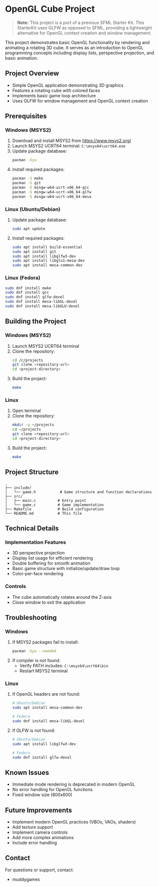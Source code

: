 # OpenGL Cube Project

> **Note:** This project is a port of a previous SFML Starter Kit. This StarterKit uses GLFW as opposed to SFML, providing a lightweight alternative for OpenGL context creation and window management.

This project demonstrates basic OpenGL functionality by rendering and animating a rotating 3D cube. It serves as an introduction to OpenGL programming concepts including display lists, perspective projection, and basic animation.

## Project Overview

* Simple OpenGL application demonstrating 3D graphics
* Features a rotating cube with colored faces
* Implements basic game loop architecture
* Uses GLFW for window management and OpenGL context creation

## Prerequisites

### Windows (MSYS2)
1. Download and install MSYS2 from https://www.msys2.org/
2. Launch MSYS2 UCRT64 terminal: `C:\msys64\ucrt64.exe`
3. Update package database:
   ```bash
   pacman -Syu
   ```
4. Install required packages:
   ```bash
   pacman -S make
   pacman -S git
   pacman -S mingw-w64-ucrt-x86_64-gcc
   pacman -S mingw-w64-ucrt-x86_64-glfw
   pacman -S mingw-w64-ucrt-x86_64-mesa
   ```

### Linux (Ubuntu/Debian)
1. Update package database:
   ```bash
   sudo apt update
   ```
2. Install required packages:
   ```bash
   sudo apt install build-essential
   sudo apt install git
   sudo apt install libglfw3-dev
   sudo apt install libglu1-mesa-dev
   sudo apt install mesa-common-dev
   ```

### Linux (Fedora)
```bash
sudo dnf install make
sudo dnf install gcc
sudo dnf install glfw-devel
sudo dnf install mesa-libGL-devel
sudo dnf install mesa-libGLU-devel
```

## Building the Project

### Windows (MSYS2)
1. Launch MSYS2 UCRT64 terminal
2. Clone the repository:
   ```bash
   cd /c/projects
   git clone <repository-url>
   cd <project-directory>
   ```
3. Build the project:
   ```bash
   make
   ```

### Linux
1. Open terminal
2. Clone the repository:
   ```bash
   mkdir -p ~/projects
   cd ~/projects
   git clone <repository-url>
   cd <project-directory>
   ```
3. Build the project:
   ```bash
   make
   ```

## Project Structure
```
.
├── include/
│   └── game.h           # Game structure and function declarations
├── src/
│   ├── main.c          # Entry point
│   └── game.c          # Game implementation
├── Makefile            # Build configuration
└── README.md           # This file
```

## Technical Details

### Implementation Features
* 3D perspective projection
* Display list usage for efficient rendering
* Double buffering for smooth animation
* Basic game structure with initialize/update/draw loop
* Color-per-face rendering

### Controls
* The cube automatically rotates around the Z-axis
* Close window to exit the application

## Troubleshooting

### Windows
1. If MSYS2 packages fail to install:
   ```bash
   pacman -Syu --needed
   ```
2. If compiler is not found:
   * Verify PATH includes: `C:\msys64\ucrt64\bin`
   * Restart MSYS2 terminal

### Linux
1. If OpenGL headers are not found:
   ```bash
   # Ubuntu/Debian
   sudo apt install mesa-common-dev

   # Fedora
   sudo dnf install mesa-libGL-devel
   ```
2. If GLFW is not found:
   ```bash
   # Ubuntu/Debian
   sudo apt install libglfw3-dev

   # Fedora
   sudo dnf install glfw-devel
   ```

## Known Issues
* Immediate mode rendering is deprecated in modern OpenGL
* No error handling for OpenGL functions
* Fixed window size (800x600)

## Future Improvements
* Implement modern OpenGL practices (VBOs, VAOs, shaders)
* Add texture support
* Implement camera controls
* Add more complex animations
* Include error handling

## Contact
For questions or support, contact:
* muddygames